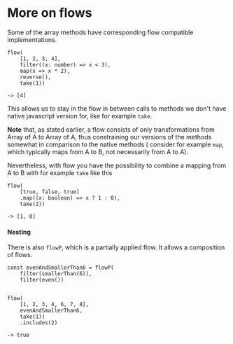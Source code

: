 # More on flows

Some of the array methods have corresponding flow compatible implementations.

```
flow(
    [1, 2, 3, 4],
    filter((x: number) => x < 3),
    map(x => x * 2),
    reverse(),
    take(1))

-> [4]
```

This allows us to stay in the flow in between calls to methods we don't have native javascript
version for, like for example `take`.

**Note** that, as stated earlier, a flow consists of only transformations from Array of A to Array of A,
thus constraining our versions of the methods somewhat in comparison to the native methods (
consider for example `map`, which typically maps from A to B, not necessarily from A to A).

Nevertheless, with flow you have the possibility to combine a mapping from A to B with 
for example `take` like this

```
flow(
    [true, false, true]
    .map((x: boolean) => x ? 1 : 0),
    take(2))

-> [1, 0]
```

#### Nesting

There is also `flowP`, which is a partially applied flow. 
It allows a composition of flows.


```
const evenAndSmallerThan6 = flowP(
    filter(smallerThan(6)),
    filter(even())

  
flow(
    [1, 2, 3, 4, 6, 7, 8],
    evenAndSmallerThan6,
    take(1))
    .includes(2)

-> true
```
